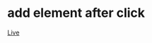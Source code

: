# add element after click #
[Live](https://onion-kamil.github.io/js-training/add-element-after-click/)
